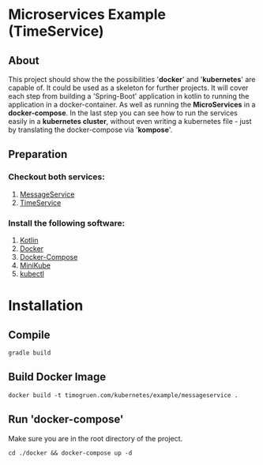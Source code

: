 # Microservices Example (TimeService)

## About
This project should show the the possibilities '**docker**' and '**kubernetes**' are capable of. 
It could be used as a skeleton for further projects. It will cover each step from building a 'Spring-Boot' 
application in kotlin to running the application in a docker-container. As well as running the **MicroServices** in a 
**docker-compose**. In the last step you can see how to run the services easily in a **kubernetes cluster**, without 
even 
writing a kubernetes file - just by translating the docker-compose via '**kompose**'.

## Preparation
### Checkout both services:

1) [MessageService](https://github.com/Lacritz/kubernetes.test.messageservice)
2) [TimeService](https://github.com/Lacritz/kubernetes.test.timeservice)

### Install the following software:
1. [Kotlin](https://kotlinlang.org/docs/tutorials/command-line.html)
2. [Docker](https://docs.docker.com/install/)
3. [Docker-Compose](https://docs.docker.com/compose/install/) 
4. [MiniKube](https://kubernetes.io/docs/tasks/tools/install-minikube/)
5. [kubectl](https://kubernetes.io/docs/tasks/tools/install-kubectl/)

# Installation

## Compile
```
gradle build
```

## Build Docker Image
```
docker build -t timogruen.com/kubernetes/example/messageservice .
```

## Run 'docker-compose'
Make sure you are in the root directory of the project.
```
cd ./docker && docker-compose up -d
```

